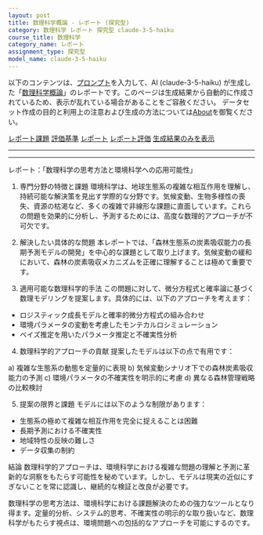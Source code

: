 ```yaml
---
layout: post
title: 数理科学概論 - レポート (探究型)
category: 数理科学 レポート 探究型 claude-3-5-haiku
course_title: 数理科学
category_name: レポート
assignment_type: 探究型
model_name: claude-3-5-haiku
---
```


以下のコンテンツは、[プロンプト](https://github.com/takedatoshiyuki/synthetic_assignments/tree/main/generated/数理科学/claude-3-5-haiku/prompt_レポート-探究型.md)を入力して、AI (claude-3-5-haiku) が生成した「[数理科学概論](/contents/数理科学/)」のレポートです。このページは生成結果から自動的に作成されているため、表示が乱れている場合があることをご容赦ください。
データセット作成の目的と利用上の注意および生成の方法については[About](/About)を御覧ください。

[レポート課題](../レポート課題-探究型)
[評価基準](../評価基準-探究型)
[レポート](../レポート-探究型)
[レポート評価](../レポート評価-探究型)
[生成結果のみを表示](https://github.com/takedatoshiyuki/synthetic_assignments/tree/main/generated/数理科学/claude-3-5-haiku/レポート-探究型.md)
  

***
***
  
レポート：「数理科学の思考方法と環境科学への応用可能性」

1. 専門分野の特徴と課題
環境科学は、地球生態系の複雑な相互作用を理解し、持続可能な解決策を見出す学際的な分野です。気候変動、生物多様性の喪失、資源の枯渇など、多くの複雑で非線形な課題に直面しています。これらの問題を効果的に分析し、予測するためには、高度な数理的アプローチが不可欠です。

2. 解決したい具体的な問題
本レポートでは、「森林生態系の炭素吸収能力の長期予測モデルの開発」を中心的な課題として取り上げます。気候変動の緩和において、森林の炭素吸収メカニズムを正確に理解することは極めて重要です。

3. 適用可能な数理科学的手法
この問題に対して、微分方程式と確率論に基づく数理モデリングを提案します。具体的には、以下のアプローチを考えます：

- ロジスティック成長モデルと確率的微分方程式の組み合わせ
- 環境パラメータの変動を考慮したモンテカルロシミュレーション
- ベイズ推定を用いたパラメータ推定と不確実性分析

4. 数理科学的アプローチの貢献
提案したモデルは以下の点で有用です：

a) 複雑な生態系の動態を定量的に表現
b) 気候変動シナリオ下での森林炭素吸収能力の予測
c) 環境パラメータの不確実性を明示的に考慮
d) 異なる森林管理戦略の比較検討

5. 提案の限界と課題
モデルには以下のような制限があります：

- 生態系の極めて複雑な相互作用を完全に捉えることは困難
- 長期予測における不確実性
- 地域特性の反映の難しさ
- データ収集の制約

結論
数理科学的アプローチは、環境科学における複雑な問題の理解と予測に革新的な洞察をもたらす可能性を秘めています。しかし、モデルは現実の近似にすぎないことを常に認識し、継続的な検証と改良が必要です。

数理科学の思考方法は、環境科学における課題解決のための強力なツールとなり得ます。定量的分析、システム的思考、不確実性の明示的な取り扱いなど、数理科学がもたらす視点は、環境問題への包括的なアプローチを可能にするのです。
